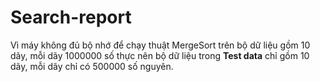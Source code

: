 # Search-report
Vì máy không đủ bộ nhớ để chạy thuật MergeSort trên bộ dữ liệu gồm 10 dãy, mỗi dãy 1000000 số thực nên bộ dữ liệu trong **Test data** chỉ gồm 10 dãy, mỗi dãy chỉ có 500000 số nguyên.
